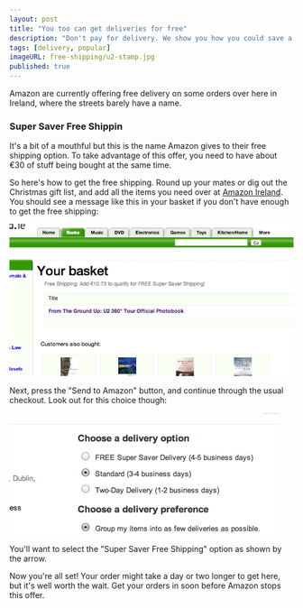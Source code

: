 ```yaml
---
layout: post
title: "You too can get deliveries for free"
description: "Don't pay for delivery. We show you how you could save a fortune, and get your stuff delivered to the door for free."
tags: [delivery, popular]
imageURL: free-shipping/u2-stamp.jpg
published: true
---
```


Amazon are currently offering free delivery on some orders over here in Ireland, where the streets barely have a name.

### Super Saver Free Shippin

It's a bit of a mouthful but this is the name Amazon gives to their free shipping option. To take advantage of this offer, you need to have about €30 of stuff being bought at the same time.

So here's how to get the free shipping. Round up your mates or dig out the Christmas gift list, and add all the items you need over at [Amazon Ireland](http://www.shopireland.ie). You should see a message like this in your basket if you don't have enough to get the free shipping:

![You may need to add more to your Shop Ireland shopping basket to qualify for Amazon's free shipping](/images/posts/free-shipping/basket.png)

Next, press the "Send to Amazon" button, and continue through the usual checkout. Look out for this choice though:

![Select free delivery in the checkout](/images/posts/free-shipping/free-shipping.png)

You'll want to select the "Super Saver Free Shipping" option as shown by the arrow.

Now you're all set! Your order might take a day or two longer to get here, but it's well worth the wait. Get your orders in soon before Amazon stops this offer.